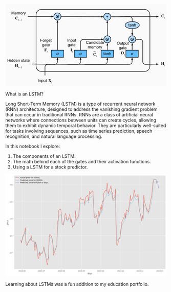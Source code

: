 ![LSTM Architecture](LSTM%20Architecture.png)


What is an LSTM?

Long Short-Term Memory (LSTM) is a type of recurrent neural network (RNN) architecture, designed to address the vanishing gradient problem that can occur in traditional RNNs. RNNs are a class of artificial neural networks where connections between units can create cycles, allowing them to exhibit dynamic temporal behavior. They are particularly well-suited for tasks involving sequences, such as time series prediction, speech recognition, and natural language processing.


In this notebook I explore:
1. The components of an LSTM.
2. The math behind each of the gates and their activation functions.
3. Using a LSTM for a stock predictor. 

![GOOGL Price prediction](GOOGL%20price%20prediction.png)

Learning about LSTMs was a fun addition to my education portfolio.

